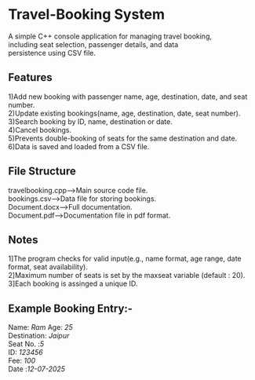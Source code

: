 # Travel-Booking System
A simple C++ console application for managing travel booking,<br/>
including seat selection, passenger details, and data <br/>
persistence using CSV file.  

## Features
1)Add new booking with passenger name, age, destination, date,
and seat number.<br/>
2)Update existing bookings(name, age, destination, date, seat
number).<br/>
3)Search booking by ID, name, destination or date.<br/>
4)Cancel bookings.<br/>
5)Prevents double-booking of seats for the same destination 
and date.<br/>
6)Data is saved and loaded from a CSV file.

## File Structure
travelbooking.cpp-->Main source code file.<br/>
bookings.csv-->Data file for storing bookings. <br/>
Document.docx-->Full documentation.<br/>
Document.pdf-->Documentation file in pdf format.

## Notes
1]The program checks for valid input(e.g., name format, 
age range, date format, seat availability).<br/>
2]Maximum number of seats is set by the maxseat variable
 (default : 20).<br/>
3]Each booking is assinged a unique ID. 

## Example Booking Entry:-
Name: *Ram* 
Age: *25*  
Destination: *Jaipur*  
Seat No. :*5*   
ID: *123456*  
Fee: *100*  
Date :*12-07-2025*  




